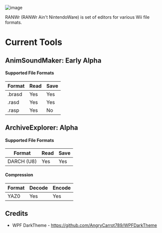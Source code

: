 ![image](https://media.discordapp.net/attachments/946072225419776030/1104078589839814716/image.png?width=1920&height=435)


 RANWr (RANWr Ain't NintendoWare) is set of editors for various Wii file formats.
 
# Current Tools
## AnimSoundMaker: Early Alpha
#### Supported File Formats
| Format | Read | Save |
|--------|----------|----------|
| .brasd | Yes      | Yes      |
| .rasd  | Yes      | Yes      |
| .rasp  | Yes       | No       |

## ArchiveExplorer: Alpha
#### Supported File Formats
| Format | Read | Save |
|--------|----------|----------|
| DARCH (U8) | Yes | Yes     |
#### Compression
| Format | Decode | Encode |
|--------|----------|----------|
| YAZ0   | Yes      | Yes      |


## Credits
* WPF DarkTheme - https://github.com/AngryCarrot789/WPFDarkTheme
